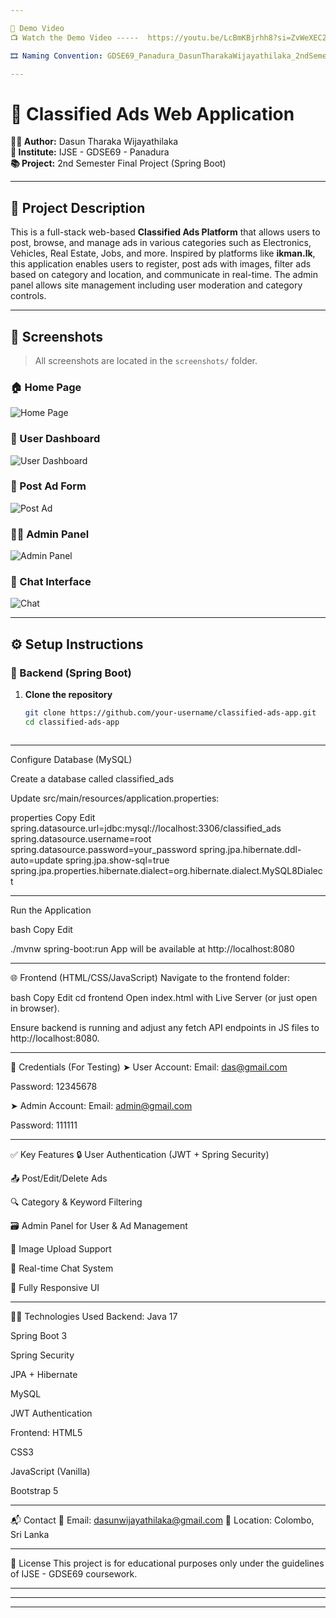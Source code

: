 ```yaml
---

🎥 Demo Video
📺 Watch the Demo Video -----  https://youtu.be/LcBmKBjrhh8?si=ZvWeXEC2DK4gwtFk

🎞️ Naming Convention: GDSE69_Panadura_DasunTharakaWijayathilaka_2ndSemesterDemo.mp4

---
```

# 🛒 Classified Ads Web Application

**👨‍💻 Author:** Dasun Tharaka Wijayathilaka  
**🏫 Institute:** IJSE - GDSE69 - Panadura  
**📚 Project:** 2nd Semester Final Project (Spring Boot)

---

## 📌 Project Description

This is a full-stack web-based **Classified Ads Platform** that allows users to post, browse, and manage ads in various categories such as Electronics, Vehicles, Real Estate, Jobs, and more. Inspired by platforms like **ikman.lk**, this application enables users to register, post ads with images, filter ads based on category and location, and communicate in real-time. The admin panel allows site management including user moderation and category controls.

---

## 📸 Screenshots

> All screenshots are located in the `screenshots/` folder.

### 🏠 Home Page  
![Home Page](screenshots/homepage.png)

### 👤 User Dashboard  
![User Dashboard](screenshots/user_dashboard.png)

### 📝 Post Ad Form  
![Post Ad](screenshots/post_ad_form.png)

### 🧑‍💼 Admin Panel  
![Admin Panel](screenshots/admin_panel.png)

### 💬 Chat Interface  
![Chat](screenshots/chat_interface.png)

---

## ⚙️ Setup Instructions

### 🔧 Backend (Spring Boot)

1. **Clone the repository**
   ```bash
   git clone https://github.com/your-username/classified-ads-app.git
   cd classified-ads-app



-----------------------------------------

Configure Database (MySQL)

Create a database called classified_ads

Update src/main/resources/application.properties:

properties
Copy
Edit
spring.datasource.url=jdbc:mysql://localhost:3306/classified_ads
spring.datasource.username=root
spring.datasource.password=your_password
spring.jpa.hibernate.ddl-auto=update
spring.jpa.show-sql=true
spring.jpa.properties.hibernate.dialect=org.hibernate.dialect.MySQL8Dialect

-----------------------------------------------

Run the Application

bash
Copy
Edit

./mvnw spring-boot:run
App will be available at http://localhost:8080


--------------------------------------------------


🌐 Frontend (HTML/CSS/JavaScript)
Navigate to the frontend folder:

bash
Copy
Edit
cd frontend
Open index.html with Live Server (or just open in browser).

Ensure backend is running and adjust any fetch API endpoints in JS files to http://localhost:8080.


-----------------------------------------------------

🔐 Credentials (For Testing)
➤ User Account:
Email: das@gmail.com

Password: 12345678

➤ Admin Account:
Email: admin@gmail.com

Password: 111111

--------------------------------------------------------

✅ Key Features
🔒 User Authentication (JWT + Spring Security)

📤 Post/Edit/Delete Ads

🔍 Category & Keyword Filtering

🗃️ Admin Panel for User & Ad Management

📸 Image Upload Support

💬 Real-time Chat System

📱 Fully Responsive UI

------------------------------------------------------

🧑‍💻 Technologies Used
Backend:
Java 17

Spring Boot 3

Spring Security

JPA + Hibernate

MySQL

JWT Authentication

Frontend:
HTML5

CSS3

JavaScript (Vanilla)

Bootstrap 5

-----------------------------------------------

📬 Contact
📧 Email: dasunwijayathilaka@gmail.com
📍 Location: Colombo, Sri Lanka

-------------------------------------------------

📄 License
This project is for educational purposes only under the guidelines of IJSE - GDSE69 coursework.

--------------------------------------------------


---

------------------------------------------------------------------------------------------------------------------------------























